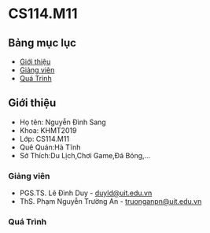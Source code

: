 # CS114.M11

## Bảng mục lục

- [Giới thiệu](#giới-thiệu)
- [Giảng viên](#giảng-viên)
- [Quá Trình](#Quá-Trình)

## Giới thiệu

- Họ tên: Nguyễn Đình Sang
- Khoa: KHMT2019
- Lớp: CS114.M11
- Quê Quán:Hà Tĩnh
- Sở Thích:Du Lịch,Chơi Game,Đá Bóng,...

### Giảng viên

- PGS.TS. Lê Đình Duy - duyld@uit.edu.vn
- ThS. Phạm Nguyễn Trường An - truonganpn@uit.edu.vn

### Quá Trình
